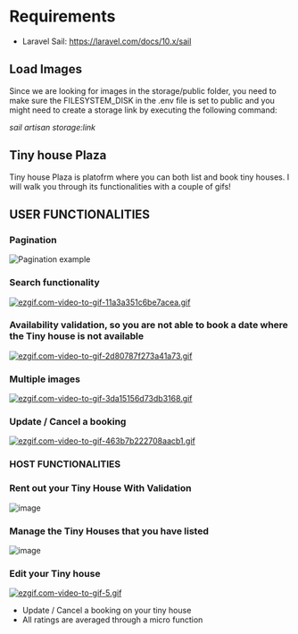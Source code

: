 # Requirements
- Laravel Sail: https://laravel.com/docs/10.x/sail

## Load Images
Since we are looking for images in the storage/public folder, you need to make sure the FILESYSTEM_DISK in the .env file is set to public and you might need to create a storage link by executing the following command: 

*sail artisan storage:link*

## Tiny house Plaza

Tiny house Plaza is platofrm where you can both list and book tiny houses. I will walk you through its functionalities with a couple of gifs!

## USER FUNCTIONALITIES

### Pagination
![Pagination example](https://s12.gifyu.com/images/ezgif.com-video-to-gif821451910bdc69e9.gif)

### Search functionality

[![ezgif.com-video-to-gif-11a3a351c6be7acea.gif](https://s11.gifyu.com/images/ezgif.com-video-to-gif-11a3a351c6be7acea.gif)](https://gifyu.com/image/Sl9vy)

### Availability validation, so you are not able to book a date where the Tiny house is not available

[![ezgif.com-video-to-gif-2d80787f273a41a73.gif](https://s11.gifyu.com/images/ezgif.com-video-to-gif-2d80787f273a41a73.gif)](https://gifyu.com/image/SlESV)

### Multiple images

[![ezgif.com-video-to-gif-3da15156d73db3168.gif](https://s11.gifyu.com/images/ezgif.com-video-to-gif-3da15156d73db3168.gif)](https://gifyu.com/image/SlEbU)

### Update / Cancel a booking

[![ezgif.com-video-to-gif-463b7b222708aacb1.gif](https://s11.gifyu.com/images/ezgif.com-video-to-gif-463b7b222708aacb1.gif)](https://gifyu.com/image/SlExz)

### HOST FUNCTIONALITIES

### Rent out your Tiny House With Validation

![image](https://user-images.githubusercontent.com/17982931/234026553-3b284ab6-54f5-4364-b745-9692e7b3a592.png)




### Manage the Tiny Houses that you have listed

![image](https://user-images.githubusercontent.com/17982931/234026742-11d78d62-1510-4eb1-9b3f-d8b09c4e94a0.png)

### Edit your Tiny house

[![ezgif.com-video-to-gif-5.gif](https://s12.gifyu.com/images/ezgif.com-video-to-gif-5.gif)](https://gifyu.com/image/SlEN6)

- Update / Cancel a booking on your tiny house
- All ratings are averaged through a micro function

